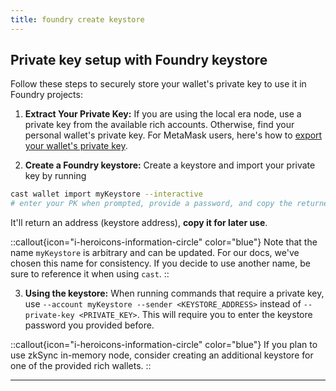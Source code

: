 ```yaml
---
title: foundry create keystore
---
```


## Private key setup with Foundry keystore

Follow these steps to securely store your wallet's private key to use it in Foundry projects:

1. **Extract Your Private Key:** If you are using the local era node, use a private key from the available rich
   accounts. Otherwise, find your personal wallet's private key. For MetaMask users, here's how to [export your wallet's
   private key](https://support.metamask.io/hc/en-us/articles/360015289632-How-to-export-an-account-s-private-key).

2. **Create a Foundry keystore:** Create a keystore and import your private key by running

```bash
cast wallet import myKeystore --interactive
# enter your PK when prompted, provide a password, and copy the returned address
```

It'll return an address (keystore address), **copy it for later use**.

::callout{icon="i-heroicons-information-circle" color="blue"}
Note that the name `myKeystore` is arbitrary and can be updated. For our docs, we've chosen this name for consistency.
If you decide to use another name, be sure to reference it when using `cast`.
::

3. **Using the keystore:** When running commands that require a private key, use `--account myKeystore --sender
   <KEYSTORE_ADDRESS>` instead of `--private-key <PRIVATE_KEY>`. This will require you to enter the keystore password
   you provided before.

::callout{icon="i-heroicons-information-circle" color="blue"}
If you plan to use zkSync in-memory node, consider creating an additional
keystore for one of the provided rich wallets.
::

---
